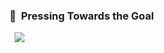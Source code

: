 ### 🏃&nbsp;&nbsp;Pressing Towards the Goal
&nbsp;
<img src="https://user-images.githubusercontent.com/29947014/92268286-109c7300-ef1d-11ea-84ef-f01cf170e726.jpeg" />
